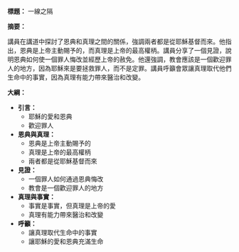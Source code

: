 **標題：** 一線之隔

**摘要：**

講員在講道中探討了恩典和真理之間的關係，強調兩者都是從耶穌基督而來。他指出，恩典是上帝主動賜予的，而真理是上帝的最高權柄。講員分享了一個見證，說明恩典如何使一個罪人悔改並經歷上帝的赦免。他還強調，教會應該是一個歡迎罪人的地方，因為耶穌來是要拯救罪人，而不是定罪。講員呼籲會眾讓真理取代他們生命中的事實，因為真理有能力帶來醫治和改變。

**大綱：**

* **引言：**
    * 耶穌的愛和恩典
    * 歡迎罪人
* **恩典與真理：**
    * 恩典是上帝主動賜予的
    * 真理是上帝的最高權柄
    * 兩者都是從耶穌基督而來
* **見證：**
    * 一個罪人如何通過恩典悔改
    * 教會是一個歡迎罪人的地方
* **真理與事實：**
    * 事實是事實，但真理是上帝的愛
    * 真理有能力帶來醫治和改變
* **呼籲：**
    * 讓真理取代生命中的事實
    * 讓耶穌的愛和恩典充滿生命